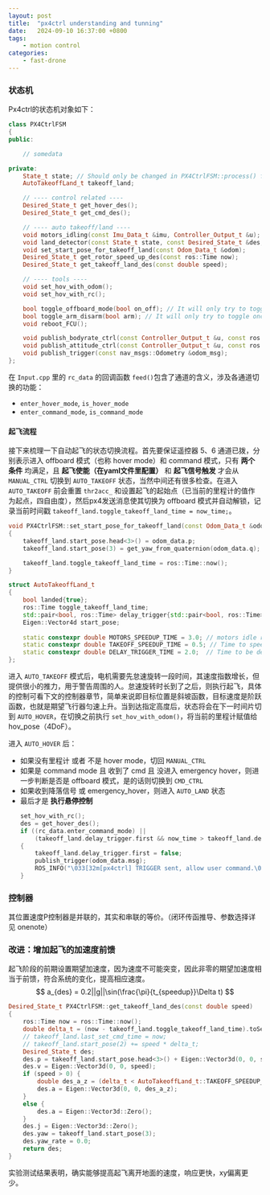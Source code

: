 ```yaml
---
layout: post
title:  "px4ctrl understanding and tunning"
date:   2024-09-10 16:37:00 +0800
tags: 
    - motion control
categories:
    - fast-drone
---
```


### 状态机

Px4ctrl的状态机对象如下：

```c++
class PX4CtrlFSM
{
public:

    // somedata

private:
	State_t state; // Should only be changed in PX4CtrlFSM::process() function!
	AutoTakeoffLand_t takeoff_land;

	// ---- control related ----
	Desired_State_t get_hover_des();
	Desired_State_t get_cmd_des();

	// ---- auto takeoff/land ----
	void motors_idling(const Imu_Data_t &imu, Controller_Output_t &u);
	void land_detector(const State_t state, const Desired_State_t &des, const Odom_Data_t &odom); // Detect landing 
	void set_start_pose_for_takeoff_land(const Odom_Data_t &odom);
	Desired_State_t get_rotor_speed_up_des(const ros::Time now);
	Desired_State_t get_takeoff_land_des(const double speed);

	// ---- tools ----
	void set_hov_with_odom();
	void set_hov_with_rc();

	bool toggle_offboard_mode(bool on_off); // It will only try to toggle once, so not blocked.
	bool toggle_arm_disarm(bool arm); // It will only try to toggle once, so not blocked.
	void reboot_FCU();

	void publish_bodyrate_ctrl(const Controller_Output_t &u, const ros::Time &stamp);
	void publish_attitude_ctrl(const Controller_Output_t &u, const ros::Time &stamp);
	void publish_trigger(const nav_msgs::Odometry &odom_msg);
};

```


在 `Input.cpp` 里的 `rc_data` 的回调函数 `feed()`包含了通道的含义，涉及各通道切换的功能：
- `enter_hover_mode`, `is_hover_mode`
- `enter_command_mode`, `is_command_mode`

#### 起飞流程

接下来梳理一下自动起飞的状态切换流程。首先要保证遥控器 5、6 通道已拨，分别表示进入 offboard 模式（也称 hover mode）和 command 模式，只有 **两个条件** 均满足，且 **起飞使能（在yaml文件里配置）** 和 **起飞信号触发** 才会从 `MANUAL_CTRL` 切换到 `AUTO_TAKEOFF` 状态，当然中间还有很多检查。在进入 `AUTO_TAKEOFF` 前会重置 `thr2acc_` 和设置起飞的起始点（已当前的里程计的值作为起点，四自由度），然后px4发送消息使其切换为 offboard 模式并自动解锁，记录当前时间戳 `takeoff_land.toggle_takeoff_land_time = now_time;`。

```c++
void PX4CtrlFSM::set_start_pose_for_takeoff_land(const Odom_Data_t &odom)
{
	takeoff_land.start_pose.head<3>() = odom_data.p;
	takeoff_land.start_pose(3) = get_yaw_from_quaternion(odom_data.q);

	takeoff_land.toggle_takeoff_land_time = ros::Time::now();
}
```

```c++
struct AutoTakeoffLand_t
{
	bool landed{true};
	ros::Time toggle_takeoff_land_time;
	std::pair<bool, ros::Time> delay_trigger{std::pair<bool, ros::Time>(false, ros::Time(0))};
	Eigen::Vector4d start_pose;
	
	static constexpr double MOTORS_SPEEDUP_TIME = 3.0; // motors idle running for 3 seconds before takeoff
	static constexpr double TAKEOFF_SPEEDUP_TIME = 0.5; // Time to speed up during takeoff font stage
	static constexpr double DELAY_TRIGGER_TIME = 2.0;  // Time to be delayed when reach at target height
};
```

进入 `AUTO_TAKEOFF` 模式后，电机需要先怠速旋转一段时间，其速度指数增长，但提供很小的推力，用于警告周围的人。怠速旋转时长到了之后，则执行起飞，具体的控制可看下文的控制器章节，简单来说即目标位置是斜坡函数，目标速度是阶跃函数，也就是期望飞行器匀速上升。当到达指定高度后，状态将会在下一时间片切到 `AUTO_HOVER`，在切换之前执行 `set_hov_with_odom()`，将当前的里程计赋值给 hov_pose（4DoF）。

进入 `AUTO_HOVER` 后：
- 如果没有里程计 或者 不是 hover mode，切回 `MANUAL_CTRL`
- 如果是 command mode 且 收到了 cmd 且 没进入 emergency hover，则进一步判断是否是 offboard 模式，是的话则切换到 `CMD_CTRL`
- 如果收到降落信号 或 emergency_hover，则进入 `AUTO_LAND` 状态
- 最后才是 **执行悬停控制**
	```c++
	set_hov_with_rc();
	des = get_hover_des();
	if ((rc_data.enter_command_mode) ||
		(takeoff_land.delay_trigger.first && now_time > takeoff_land.delay_trigger.second))
	{
		takeoff_land.delay_trigger.first = false;
		publish_trigger(odom_data.msg);
		ROS_INFO("\033[32m[px4ctrl] TRIGGER sent, allow user command.\033[32m");
	}
	```


### 控制器

其位置速度P控制器是并联的，其实和串联的等价。（闭环传函推导、参数选择详见 onenote）


### 改进：增加起飞的加速度前馈

起飞阶段的前期设置期望加速度，因为速度不可能突变，因此非零的期望加速度相当于前馈，符合系统的变化，提高相应速度。
$$
a_{des} = 0.2||g||\sin(\frac{\pi}{t_{speedup}}\Delta t)
$$

```c++
Desired_State_t PX4CtrlFSM::get_takeoff_land_des(const double speed)
{
	ros::Time now = ros::Time::now();
	double delta_t = (now - takeoff_land.toggle_takeoff_land_time).toSec() - (speed > 0 ? AutoTakeoffLand_t::MOTORS_SPEEDUP_TIME : 0); // speed > 0 means takeoff
	// takeoff_land.last_set_cmd_time = now;
	// takeoff_land.start_pose(2) += speed * delta_t;
	Desired_State_t des;
	des.p = takeoff_land.start_pose.head<3>() + Eigen::Vector3d(0, 0, speed * delta_t);
	des.v = Eigen::Vector3d(0, 0, speed);
	if (speed > 0) {
		double des_a_z = (delta_t < AutoTakeoffLand_t::TAKEOFF_SPEEDUP_TIME) ? (0.1 * param_.gra * sin(M_PI/AutoTakeoffLand_t::TAKEOFF_SPEEDUP_TIME * delta_t)) : 0;
		des.a = Eigen::Vector3d(0, 0, des_a_z);
	}
	else {
		des.a = Eigen::Vector3d::Zero();
	}
	des.j = Eigen::Vector3d::Zero();
	des.yaw = takeoff_land.start_pose(3);
	des.yaw_rate = 0.0;
	return des;
}
```

实验测试结果表明，确实能够提高起飞离开地面的速度，响应更快，xy偏离更少。
